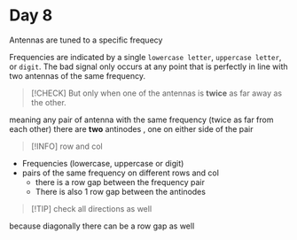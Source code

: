 # Day 8

Antennas are tuned to a specific frequecy

Frequencies are indicated by a single `lowercase letter`, `uppercase letter`, or `digit`.
The bad signal only occurs at any point that is perfectly in line with two antennas of the same frequency.

> [!CHECK] But only when one of the antennas is **twice** as far away as the other.

meaning any pair of antenna with the same frequency (twice as far from each other) there are **two** antinodes
, one on either side of the pair

> [!INFO] row and col

- Frequencies (lowercase, uppercase or digit)
- pairs of the same frequency on different rows and col
  - there is a row gap between the frequency pair
  - There is also 1 row gap between the antinodes

> [!TIP] check all directions as well

because diagonally there can be a row gap as well
